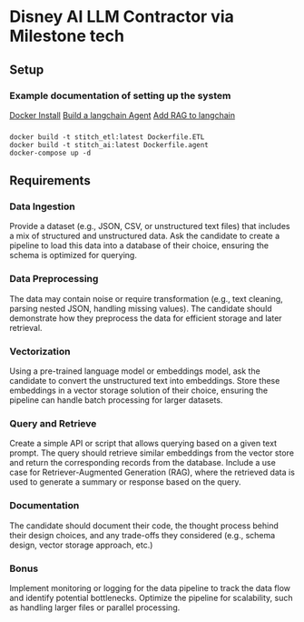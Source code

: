 # Disney AI LLM Contractor via Milestone tech
## Setup
### Example documentation of setting up the system
[Docker Install](https://docs.docker.com/desktop/)
[Build a langchain Agent](https://www.docker.com/blog/build-and-deploy-a-langchain-powered-chat-app-with-docker-and-streamlit/)
[Add RAG to langchain](https://python.langchain.com/docs/tutorials/rag/)
###
```
docker build -t stitch_etl:latest Dockerfile.ETL
docker build -t stitch_ai:latest Dockerfile.agent
docker-compose up -d
```
## Requirements
### Data Ingestion
Provide a dataset (e.g., JSON, CSV, or unstructured text files) that includes a mix of structured and
unstructured data. Ask the candidate to create a pipeline to load this data into a database of their
choice, ensuring the schema is optimized for querying.
### Data Preprocessing
The data may contain noise or require transformation (e.g., text cleaning, parsing nested JSON,
handling missing values). The candidate should demonstrate how they preprocess the data for
efficient storage and later retrieval.
### Vectorization
Using a pre-trained language model or embeddings model, ask the candidate to convert the
unstructured text into embeddings. Store these embeddings in a vector storage solution of their
choice, ensuring the pipeline can handle batch processing for larger datasets.
### Query and Retrieve
Create a simple API or script that allows querying based on a given text prompt. The query should
retrieve similar embeddings from the vector store and return the corresponding records from the
database. Include a use case for Retriever-Augmented Generation (RAG), where the retrieved data
is used to generate a summary or response based on the query.
### Documentation
The candidate should document their code, the thought process behind their design choices, and
any trade-offs they considered (e.g., schema design, vector storage approach, etc.)
### Bonus
Implement monitoring or logging for the data pipeline to track the data flow and identify potential
bottlenecks. Optimize the pipeline for scalability, such as handling larger files or parallel processing.